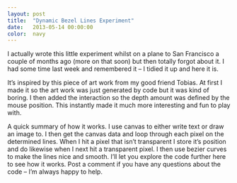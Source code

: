 ```yaml
---
layout: post
title:  "Dynamic Bezel Lines Experiment"
date:   2013-05-14 00:00:00
color:  navy
---
```


I actually wrote this little experiment whilst on a plane to San Francisco a couple of months ago (more on that soon) but then totally forgot about it. I had some time last week and remembered it – I tidied it up and here it is.

It’s inspired by this piece of art work from my good friend Tobias. At first I made it so the art work was just generated by code but it was kind of boring. I then added the interaction so the depth amount was defined by the mouse position. This instantly made it much more interesting and fun to play with.

A quick summary of how it works. I use canvas to either write text or draw an image to. I then get the canvas data and loop through each pixel on the determined lines. When I hit a pixel that isn’t transparent I store it’s position and do likewise when I next hit a transparent pixel. I then use bezier curves to make the lines nice and smooth. I’ll let you explore the code further here to see how it works. Post a comment if you have any questions about the code – I’m always happy to help.
